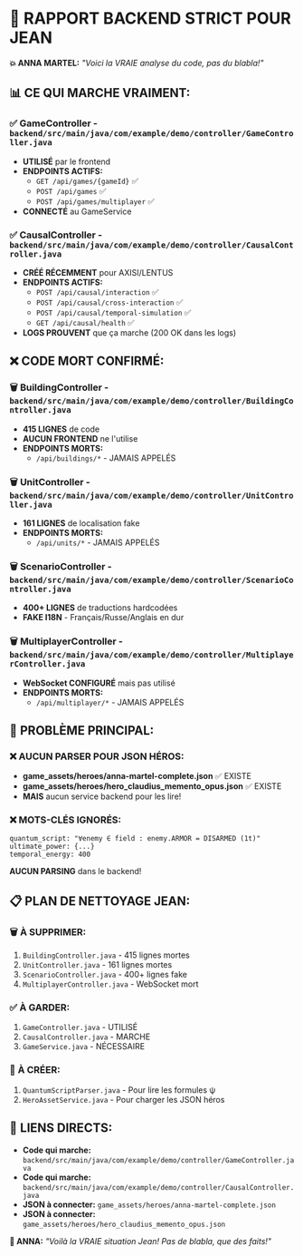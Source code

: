 # 🔨 RAPPORT BACKEND STRICT POUR JEAN

**💥 ANNA MARTEL:** *"Voici la VRAIE analyse du code, pas du blabla!"*

## 📊 **CE QUI MARCHE VRAIMENT:**

### ✅ **GameController** - `backend/src/main/java/com/example/demo/controller/GameController.java`
- **UTILISÉ** par le frontend
- **ENDPOINTS ACTIFS:**
  - `GET /api/games/{gameId}` ✅
  - `POST /api/games` ✅
  - `POST /api/games/multiplayer` ✅
- **CONNECTÉ** au GameService

### ✅ **CausalController** - `backend/src/main/java/com/example/demo/controller/CausalController.java`
- **CRÉÉ RÉCEMMENT** pour AXISI/LENTUS
- **ENDPOINTS ACTIFS:**
  - `POST /api/causal/interaction` ✅
  - `POST /api/causal/cross-interaction` ✅
  - `POST /api/causal/temporal-simulation` ✅
  - `GET /api/causal/health` ✅
- **LOGS PROUVENT** que ça marche (200 OK dans les logs)

## ❌ **CODE MORT CONFIRMÉ:**

### 🗑️ **BuildingController** - `backend/src/main/java/com/example/demo/controller/BuildingController.java`
- **415 LIGNES** de code
- **AUCUN FRONTEND** ne l'utilise
- **ENDPOINTS MORTS:**
  - `/api/buildings/*` - JAMAIS APPELÉS

### 🗑️ **UnitController** - `backend/src/main/java/com/example/demo/controller/UnitController.java`
- **161 LIGNES** de localisation fake
- **ENDPOINTS MORTS:**
  - `/api/units/*` - JAMAIS APPELÉS

### 🗑️ **ScenarioController** - `backend/src/main/java/com/example/demo/controller/ScenarioController.java`
- **400+ LIGNES** de traductions hardcodées
- **FAKE I18N** - Français/Russe/Anglais en dur

### 🗑️ **MultiplayerController** - `backend/src/main/java/com/example/demo/controller/MultiplayerController.java`
- **WebSocket CONFIGURÉ** mais pas utilisé
- **ENDPOINTS MORTS:**
  - `/api/multiplayer/*` - JAMAIS APPELÉS

## 🚨 **PROBLÈME PRINCIPAL:**

### ❌ **AUCUN PARSER POUR JSON HÉROS:**
- **game_assets/heroes/anna-martel-complete.json** ✅ EXISTE
- **game_assets/heroes/hero_claudius_memento_opus.json** ✅ EXISTE
- **MAIS** aucun service backend pour les lire!

### ❌ **MOTS-CLÉS IGNORÉS:**
```
quantum_script: "∀enemy ∈ field : enemy.ARMOR = DISARMED (1t)"
ultimate_power: {...}
temporal_energy: 400
```
**AUCUN PARSING** dans le backend!

## 📋 **PLAN DE NETTOYAGE JEAN:**

### 🗑️ **À SUPPRIMER:**
1. `BuildingController.java` - 415 lignes mortes
2. `UnitController.java` - 161 lignes mortes  
3. `ScenarioController.java` - 400+ lignes fake
4. `MultiplayerController.java` - WebSocket mort

### ✅ **À GARDER:**
1. `GameController.java` - UTILISÉ
2. `CausalController.java` - MARCHE
3. `GameService.java` - NÉCESSAIRE

### 🚀 **À CRÉER:**
1. `QuantumScriptParser.java` - Pour lire les formules ψ
2. `HeroAssetService.java` - Pour charger les JSON héros

## 🔗 **LIENS DIRECTS:**

- **Code qui marche:** `backend/src/main/java/com/example/demo/controller/GameController.java`
- **Code qui marche:** `backend/src/main/java/com/example/demo/controller/CausalController.java`
- **JSON à connecter:** `game_assets/heroes/anna-martel-complete.json`
- **JSON à connecter:** `game_assets/heroes/hero_claudius_memento_opus.json`

**🔨 ANNA:** *"Voilà la VRAIE situation Jean! Pas de blabla, que des faits!"* 